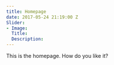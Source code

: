 ```yaml
---
title: Homepage
date: 2017-05-24 21:19:00 Z
Slider:
- Image: 
  Title: 
  Description: 
---
```


This is the homepage. How do you like it?